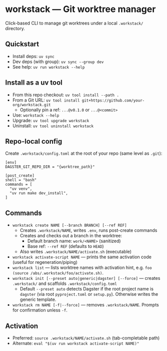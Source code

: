 workstack — Git worktree manager
================================

Click-based CLI to manage git worktrees under a local `.workstack/` directory.

Quickstart
----------

- Install deps: `uv sync`
- Dev deps (with group): `uv sync --group dev`
- See help: `uv run workstack --help`

Install as a uv tool
--------------------

- From this repo checkout: `uv tool install --path .`
- From a Git URL: `uv tool install git+https://github.com/your-org/workstack.git`
  - Optionally pin a ref: `...@v0.1.0` or `...@<commit>`
- Use: `workstack --help`
- Upgrade: `uv tool upgrade workstack`
- Uninstall: `uv tool uninstall workstack`

Repo-local config
-----------------

Create `.workstack/config.toml` at the root of your repo (same level as `.git`):

```
[env]
DAGSTER_GIT_REPO_DIR = "{worktree_path}"

[post_create]
shell = "bash"
commands = [
  "uv venv",
  "uv run make dev_install",
]
```

Commands
--------

- `workstack create NAME [--branch BRANCH] [--ref REF]`
  - Creates `.workstack/NAME`, writes `.env`, runs post-create commands
  - Creates and checks out a branch in the worktree:
    - Default branch name: `work/<NAME>` (sanitized)
    - Base ref: `--ref REF` (defaults to `HEAD`)
  - Also writes `.workstack/NAME/activate.sh` (executable)
- `workstack activate-script NAME` — prints the same activation code (useful for regeneration/piping)
- `workstack list` — lists worktree names with activation hint, e.g. `foo (source /abs/.workstack/foo/activate.sh)`.
- `workstack init [--preset auto|generic|dagster] [--force]` — creates `.workstack/` and scaffolds `.workstack/config.toml`
  - Default `--preset auto` detects Dagster if the root project name is `dagster` (via root `pyproject.toml` or `setup.py`). Otherwise writes the generic template.
- `workstack rm NAME [-f|--force]` — removes `.workstack/NAME`. Prompts for confirmation unless `-f`.

Activation
----------

- Preferred: `source .workstack/NAME/activate.sh` (tab-completable path)
- Alternate: `eval "$(uv run workstack activate-script NAME)"`
